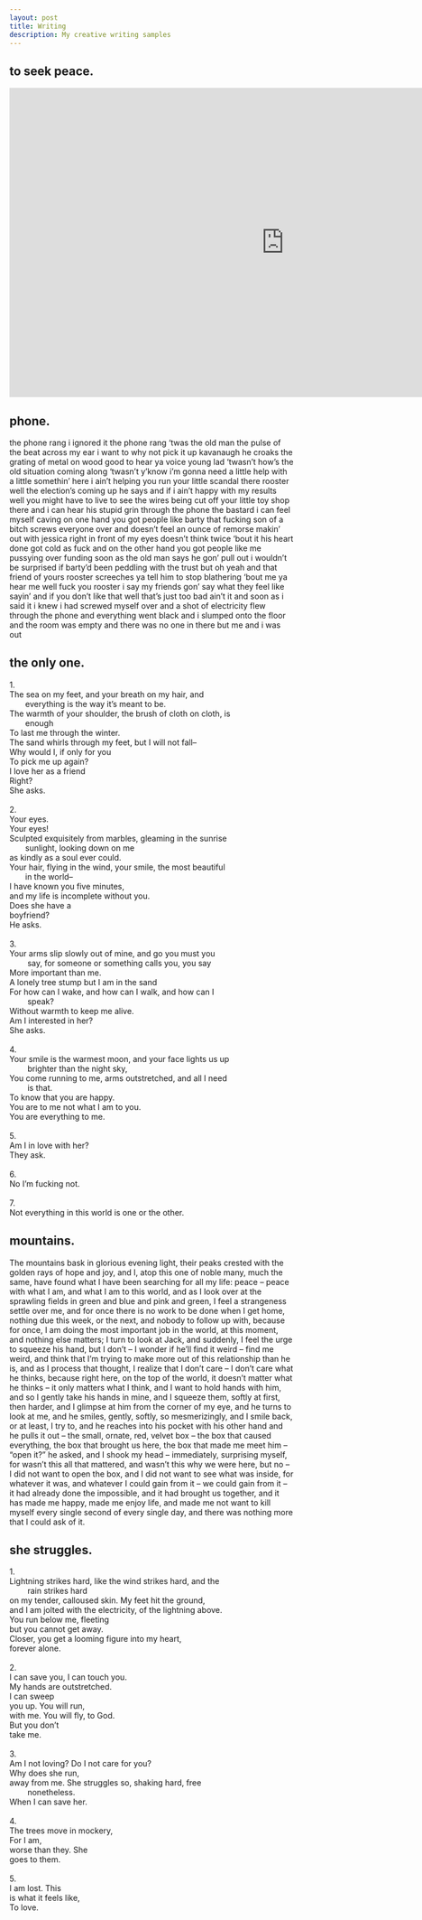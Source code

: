 ```yaml
---
layout: post
title: Writing
description: My creative writing samples
---
```

## to seek peace.
<iframe width="974" height="548" src="https://www.youtube.com/embed/5qQlv18Lgic" title="To Seek Peace" frameborder="0" allow="accelerometer; autoplay; clipboard-write; encrypted-media; gyroscope; picture-in-picture; web-share" referrerpolicy="strict-origin-when-cross-origin" allowfullscreen></iframe>

## phone.
the phone rang i ignored it the phone rang ‘twas the old man the pulse of the beat across my ear i want to why not pick it up kavanaugh he croaks the grating of metal on wood good to hear ya voice young lad ‘twasn’t how’s the old situation coming along ‘twasn’t y’know i’m gonna need a little help with a little somethin’ here i ain’t helping you run your little scandal there rooster well the election’s coming up he says and if i ain’t happy with my results well you might have to live to see the wires being cut off your little toy shop there and i can hear his stupid grin through the phone the bastard i can feel myself caving on one hand you got people like barty that fucking son of a bitch screws everyone over and doesn’t feel an ounce of remorse makin’ out with jessica right in front of my eyes doesn’t think twice ‘bout it his heart done got cold as fuck and on the other hand you got people like me pussying over funding soon as the old man says he gon’ pull out i wouldn’t be surprised if barty’d been peddling with the trust but oh yeah and that friend of yours rooster screeches ya tell him to stop blathering ‘bout me ya hear me well fuck you rooster i say my friends gon’ say what they feel like sayin’ and if you don’t like that well that’s just too bad ain’t it and soon as i said it i knew i had screwed myself over and a shot of electricity flew through the phone and everything went black and i slumped onto the floor and the room was empty and there was no one in there but me and i was out

## the only one.
1.<br>
The sea on my feet, and your breath on my hair, and<br> &emsp;&emsp;everything is the way it’s meant to be.<br>
The warmth of your shoulder, the brush of cloth on cloth, is<br> &emsp;&emsp;enough<br>
To last me through the winter.<br>
The sand whirls through my feet, but I will not fall–<br>
Why would I, if only for you<br>
To pick me up again?<br>
I love her as a friend<br>
Right?<br>
She asks.<br>
<br>
2.<br>
Your eyes.<br>
Your eyes!<br>
Sculpted exquisitely from marbles, gleaming in the sunrise<br> &emsp;&emsp;sunlight, looking down on me<br>
as kindly as a soul ever could.<br>
Your hair, flying in the wind, your smile, the most beautiful<br> &emsp;&emsp;in the world–<br>
I have known you five minutes,<br>
and my life is incomplete without you.<br>
Does she have a<br>
boyfriend?<br>
He asks.<br>
<br>
3.<br>
Your arms slip slowly out of mine, and go you must you<br>&emsp;&emsp; say, for someone or something calls you, you say<br>
More important than me.<br>
A lonely tree stump but I am in the sand<br>
For how can I wake, and how can I walk, and how can I<br>&emsp;&emsp; speak?<br>
Without warmth to keep me alive.<br>
Am I interested in her?<br>
She asks.<br>
<br>
4.<br>
Your smile is the warmest moon, and your face lights us up<br>&emsp;&emsp; brighter than the night sky,<br>
You come running to me, arms outstretched, and all I need<br>&emsp;&emsp; is that.<br>
To know that you are happy.<br>
You are to me not what I am to you.<br>
You are everything to me.<br>
<br>
5.<br>
Am I in love with her?<br>
They ask.<br>
<br>
6.<br>
No I’m fucking not.<br>
<br>
7.<br>
Not everything in this world is one or the other.

## mountains.
The mountains bask in glorious evening light, their peaks crested with the golden rays of hope and joy, and I, atop this one of noble many, much the same, have found what I have been searching for all my life: peace – peace with what I am, and what I am to this world, and as I look over at the sprawling fields in green and blue and pink and green, I feel a strangeness settle over me, and for once there is no work to be done when I get home, nothing due this week, or the next, and nobody to follow up with, because for once, I am doing the most important job in the world, at this moment, and nothing else matters; I turn to look at Jack, and suddenly, I feel the urge to squeeze his hand, but I don’t – I wonder if he’ll find it weird – find me weird, and think that I’m trying to make more out of this relationship than he is, and as I process that thought, I realize that I don’t care – I don’t care what he thinks, because right here, on the top of the world, it doesn’t matter what he thinks – it only matters what I think, and I want to hold hands with him, and so I gently take his hands in mine, and I squeeze them, softly at first, then harder, and I glimpse at him from the corner of my eye, and he turns to look at me, and he smiles, gently, softly, so mesmerizingly, and I smile back, or at least, I try to, and he reaches into his pocket with his other hand and he pulls it out – the small, ornate, red, velvet box – the box that caused everything, the box that brought us here, the box that made me meet him – “open it?” he asked, and I shook my head – immediately, surprising myself, for wasn’t this all that mattered, and wasn’t this why we were here, but no – I did not want to open the box, and I did not want to see what was inside, for whatever it was, and whatever I could gain from it – we could gain from it – it had already done the impossible, and it had brought us together, and it has made me happy, made me enjoy life, and made me not want to kill myself every single second of every single day, and there was nothing more that I could ask of it.

## she struggles.
1.<br>
Lightning strikes hard, like the wind strikes hard, and the<br>&emsp;&emsp; rain strikes hard<br>
on my tender, calloused skin. My feet hit the ground,<br>
and I am jolted with the electricity, of the lightning above.<br>
You run below me, fleeting<br>
but you cannot get away.<br>
Closer, you get a looming figure into my heart,<br>
forever alone.<br>
<br>
2.<br>
I can save you, I can touch you.<br>
My hands are outstretched.<br>
I can sweep<br>
you up. You will run,<br>
with me. You will fly, to God.<br>
But you don’t<br>
take me.<br>
<br>
3.<br>
Am I not loving? Do I not care for you?<br>
Why does she run,<br>
away from me. She struggles so, shaking hard, free<br>&emsp;&emsp; nonetheless.<br>
When I can save her.<br>
<br>
4.<br>
The trees move in mockery,<br>
For I am,<br>
worse than they. She<br>
goes to them.<br>
<br>
5.<br>
I am lost. This<br>
is what it feels like,<br>
To love.<br>
